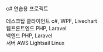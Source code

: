 c# 연습용 프로젝트

데스크탑 클라이언트 c#, WPF, Livechart<br>
웹프론트엔드 PHP, Laravel<br>
백엔드 PHP, Laravel<br>
서버 AWS Lightsail Linux



